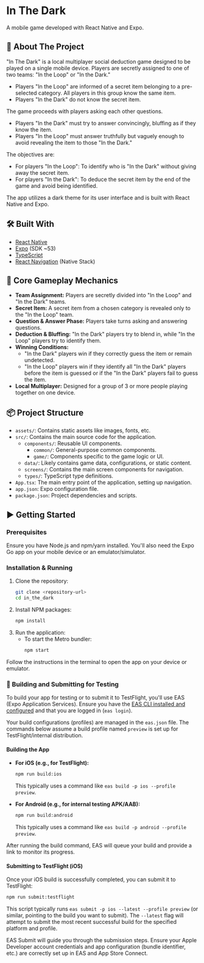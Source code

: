 # In The Dark

A mobile game developed with React Native and Expo.

## 🚀 About The Project

"In The Dark" is a local multiplayer social deduction game designed to be played on a single mobile device. Players are secretly assigned to one of two teams: "In the Loop" or "In the Dark."

*   Players "In the Loop" are informed of a secret item belonging to a pre-selected category. All players in this group know the same item.
*   Players "In the Dark" do not know the secret item.

The game proceeds with players asking each other questions.
*   Players "In the Dark" must try to answer convincingly, bluffing as if they know the item.
*   Players "In the Loop" must answer truthfully but vaguely enough to avoid revealing the item to those "In the Dark."

The objectives are:
*   For players "In the Loop": To identify who is "In the Dark" without giving away the secret item.
*   For players "In the Dark": To deduce the secret item by the end of the game and avoid being identified.

The app utilizes a dark theme for its user interface and is built with React Native and Expo.

## 🛠️ Built With

*   [React Native](https://reactnative.dev/)
*   [Expo](https://expo.dev/) (SDK ~53)
*   [TypeScript](https://www.typescriptlang.org/)
*   [React Navigation](https://reactnavigation.org/) (Native Stack)

## 🎲 Core Gameplay Mechanics

*   **Team Assignment:** Players are secretly divided into "In the Loop" and "In the Dark" teams.
*   **Secret Item:** A secret item from a chosen category is revealed only to the "In the Loop" team.
*   **Question & Answer Phase:** Players take turns asking and answering questions.
*   **Deduction & Bluffing:** "In the Dark" players try to blend in, while "In the Loop" players try to identify them.
*   **Winning Conditions:**
    *   "In the Dark" players win if they correctly guess the item or remain undetected.
    *   "In the Loop" players win if they identify all "In the Dark" players before the item is guessed or if the "In the Dark" players fail to guess the item.
*   **Local Multiplayer:** Designed for a group of 3 or more people playing together on one device.

## 📦 Project Structure

*   `assets/`: Contains static assets like images, fonts, etc.
*   `src/`: Contains the main source code for the application.
    *   `components/`: Reusable UI components.
        *   `common/`: General-purpose common components.
        *   `game/`: Components specific to the game logic or UI.
    *   `data/`: Likely contains game data, configurations, or static content.
    *   `screens/`: Contains the main screen components for navigation.
    *   `types/`: TypeScript type definitions.
*   `App.tsx`: The main entry point of the application, setting up navigation.
*   `app.json`: Expo configuration file.
*   `package.json`: Project dependencies and scripts.

## ▶️ Getting Started

### Prerequisites

Ensure you have Node.js and npm/yarn installed. You'll also need the Expo Go app on your mobile device or an emulator/simulator.

### Installation & Running

1.  Clone the repository:
    ```sh
    git clone <repository-url>
    cd in_the_dark
    ```
2.  Install NPM packages:
    ```sh
    npm install
    ```
3.  Run the application:
    *   To start the Metro bundler:
        ```sh
        npm start
        ```

Follow the instructions in the terminal to open the app on your device or emulator. 

### 📱 Building and Submitting for Testing

To build your app for testing or to submit it to TestFlight, you'll use EAS (Expo Application Services). Ensure you have the [EAS CLI installed and configured](https://docs.expo.dev/eas/getting-started/) and that you are logged in (`eas login`).

Your build configurations (profiles) are managed in the `eas.json` file. The commands below assume a build profile named `preview` is set up for TestFlight/internal distribution.

#### Building the App

*   **For iOS (e.g., for TestFlight):**
    ```sh
    npm run build:ios
    ```
    This typically uses a command like `eas build -p ios --profile preview`.

*   **For Android (e.g., for internal testing APK/AAB):**
    ```sh
    npm run build:android
    ```
    This typically uses a command like `eas build -p android --profile preview`.

After running the build command, EAS will queue your build and provide a link to monitor its progress.

#### Submitting to TestFlight (iOS)

Once your iOS build is successfully completed, you can submit it to TestFlight:

```sh
npm run submit:testflight
```
This script typically runs `eas submit -p ios --latest --profile preview` (or similar, pointing to the build you want to submit). The `--latest` flag will attempt to submit the most recent successful build for the specified platform and profile.

EAS Submit will guide you through the submission steps. Ensure your Apple Developer account credentials and app configuration (bundle identifier, etc.) are correctly set up in EAS and App Store Connect. 